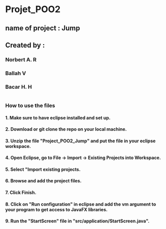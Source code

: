 # Projet_POO2
## name of project : Jump
##
## Created by : 
### Norbert A. R
### Ballah V
### Bacar H. H
#
### How to use the files
#### 1. Make sure to have eclipse installed and set up.
#### 2. Download or git clone the repo  on your local machine.
#### 3. Unzip the file "Project_POO2_Jump" and put the file in your eclipse workspace.
#### 4. Open Eclipse, go to File -> Import -> Existing Projects into Workspace.
#### 5. Select "Import existing projects.
#### 6. Browse and add the project files.
#### 7. Click Finish.
#### 8. Click on "Run configuration" in eclipse and add the vm argument to your  program to get access to JavaFX libraries.
#### 9. Run the "StartScreen" file in "src/application/StartScreen.java".

